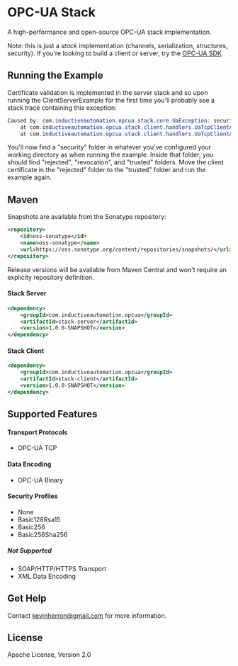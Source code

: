 # OPC-UA Stack

A high-performance and open-source OPC-UA stack implementation.

Note: this is just a *stack* implementation (channels, serialization, structures, security). If you're looking to build a client or server, try the [OPC-UA SDK](https://github.com/inductiveautomation/opc-ua-sdk).

Running the Example
--------
Certificate validation is implemented in the server stack and so upon running the ClientServerExample for the first time you'll probably see a stack trace containing this exception:

```java
Caused by: com.inductiveautomation.opcua.stack.core.UaException: security checks failed
	at com.inductiveautomation.opcua.stack.client.handlers.UaTcpClientAcknowledgeHandler.onError(UaTcpClientAcknowledgeHandler.java:162)
	at com.inductiveautomation.opcua.stack.client.handlers.UaTcpClientAcknowledgeHandler.decode(UaTcpClientAcknowledgeHandler.java:89)
```

You'll now find a "security" folder in whatever you've configured your working directory as when running the example. Inside that folder, you should find "rejected", "revocation", and "trusted" folders. Move the client certificate in the "rejected" folder to the "trusted" folder and run the example again.

Maven
--------

Snapshots are available from the Sonatype repository:
```xml
<repository>
    <id>oss-sonatype</id>
    <name>oss-sonatype</name>
    <url>https://oss.sonatype.org/content/repositories/snapshots/</url>
</repository>
```

Release versions will be available from Maven Central and won't require an explicity repository definition.

#### Stack Server
```xml
<dependency>
    <groupId>com.inductiveautomation.opcua</groupId>
    <artifactId>stack-server</artifactId>
    <version>1.0.0-SNAPSHOT</version>
</dependency>
```

#### Stack Client
```xml
<dependency>
    <groupId>com.inductiveautomation.opcua</groupId>
    <artifactId>stack-client</artifactId>
    <version>1.0.0-SNAPSHOT</version>
</dependency>
```

Supported Features
--------

#### Transport Protocols
* OPC-UA TCP

#### Data Encoding
* OPC-UA Binary
 
#### Security Profiles
* None
* Basic128Rsa15
* Basic256
* Basic256Sha256

##### Not Supported
* SOAP/HTTP/HTTPS Transport
* XML Data Encoding


Get Help
--------

Contact kevinherron@gmail.com for more information.


License
--------

Apache License, Version 2.0
